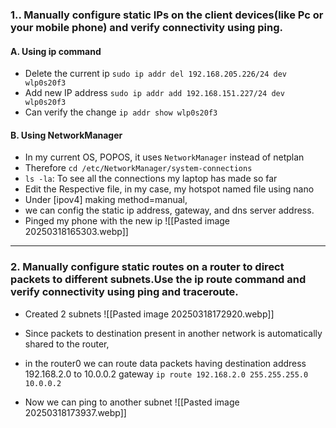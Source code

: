 ### 1.. Manually configure static IPs on the client devices(like Pc or your mobile phone) and verify connectivity using ping.

#### A. Using ip command

- Delete the current ip
	`sudo ip addr del 192.168.205.226/24 dev wlp0s20f3`
- Add new IP address
	 `sudo ip addr add 192.168.151.227/24 dev wlp0s20f3`
- Can verify the change
	`ip addr show wlp0s20f3`

#### B. Using NetworkManager

- In my current OS, POPOS, it uses `NetworkManager` instead of netplan
- Therefore `cd /etc/NetworkManager/system-connections`
- `ls -la`: To see all the connections my laptop has made so far
- Edit the Respective file, in my case, my hotspot named file using nano
- Under [ipov4] making method=manual,
- we can config the static ip address, gateway, and dns server address.
- Pinged my phone with the new ip
	![[Pasted image 20250318165303.webp]]



---


### 2. Manually configure static routes on a router to direct packets to different subnets.Use the ip route command and verify connectivity using ping and traceroute.

- Created 2 subnets
![[Pasted image 20250318172920.webp]]


- Since packets to destination present in another network is automatically shared to the router,
- in the router0 we can route data packets having destination address 192.168.2.0 to 10.0.0.2 gateway
	`ip route 192.168.2.0 255.255.255.0 10.0.0.2`


- Now we can ping to another subnet
	![[Pasted image 20250318173937.webp]]
	
